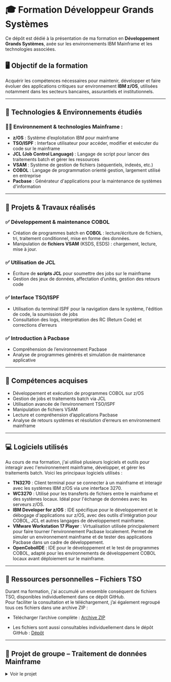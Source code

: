# 🎓 Formation Développeur Grands Systèmes

Ce dépôt est dédié à la présentation de ma formation en **Développement Grands Systèmes**, axée sur les environnements IBM Mainframe et les technologies associées.

## 🖥️ Objectif de la formation

Acquérir les compétences nécessaires pour maintenir, développer et faire évoluer des applications critiques sur environnement **IBM z/OS**, utilisées notamment dans les secteurs bancaires, assurantiels et institutionnels.

---

## 🧰 Technologies & Environnements étudiés

### 🧑‍💻 Environnement & technologies Mainframe :
- **z/OS** : Système d’exploitation IBM pour mainframe
- **TSO/ISPF** : Interface utilisateur pour accéder, modifier et exécuter du code sur le mainframe
- **JCL (Job Control Language)** : Langage de script pour lancer des traitements batch et gérer les ressources
- **VSAM** : Système de gestion de fichiers (séquentiels, indexés, etc.)
- **COBOL** : Langage de programmation orienté gestion, largement utilisé en entreprise
- **Pacbase** : Générateur d'applications pour la maintenance de systèmes d'information

---

## 🔧 Projets & Travaux réalisés

### ✅ Développement & maintenance COBOL
- Création de programmes batch en **COBOL** : lecture/écriture de fichiers, tri, traitement conditionnel, mise en forme des données.
- Manipulation de **fichiers VSAM** (KSDS, ESDS) : chargement, lecture, mise à jour.

### ✅ Utilisation de JCL
- Écriture de **scripts JCL** pour soumettre des jobs sur le mainframe
- Gestion des jeux de données, affectation d’unités, gestion des retours code

### ✅ Interface TSO/ISPF
- Utilisation du terminal ISPF pour la navigation dans le système, l'édition de code, la soumission de jobs
- Consultation des logs, interprétation des RC (Return Code) et corrections d’erreurs

### ✅ Introduction à Pacbase
- Compréhension de l’environnement Pacbase
- Analyse de programmes générés et simulation de maintenance applicative

---

## 📌 Compétences acquises

- Développement et exécution de programmes COBOL sur z/OS
- Gestion de jobs et traitements batch via JCL
- Utilisation avancée de l’environnement TSO/ISPF
- Manipulation de fichiers VSAM
- Lecture et compréhension d’applications Pacbase
- Analyse de retours systèmes et résolution d’erreurs en environnement mainframe

---

## 💻 Logiciels utilisés

Au cours de ma formation, j'ai utilisé plusieurs logiciels et outils pour interagir avec l'environnement mainframe, développer, et gérer les traitements batch. Voici les principaux logiciels utilisés :

- **TN3270** : Client terminal pour se connecter à un mainframe et interagir avec les systèmes IBM z/OS via une interface 3270.
- **WC3270** : Utilisé pour les transferts de fichiers entre le mainframe et des systèmes locaux. Idéal pour l'échange de données avec les serveurs z/OS.
- **IBM Developer for z/OS** : IDE spécifique pour le développement et le débogage d'applications sur z/OS, avec des outils d'intégration pour COBOL, JCL et autres langages de développement mainframe.
- **VMware Workstation 17 Player** : Virtualisation utilisée principalement pour faire tourner l'environnement Pacbase localement. Permet de simuler un environnement mainframe et de tester des applications Pacbase dans un cadre de développement.
- **OpenCobolIDE** : IDE pour le développement et le test de programmes COBOL, adapté pour les environnements de développement COBOL locaux avant déploiement sur le mainframe.

---

## 📂 Ressources personnelles – Fichiers TSO

Durant ma formation, j'ai accumulé un ensemble conséquent de fichiers TSO, disponibles individuellement dans ce dépôt GitHub.  
Pour faciliter la consultation et le téléchargement, j’ai également regroupé tous ces fichiers dans une archive ZIP :

- Télécharger l’archive complète : [Archive ZIP](https://github.com/AlexerV/ajc_formation/blob/main/TSO/API7/TSO_FILE.zip)

- Les fichiers sont aussi consultables individuellement dans le dépôt GitHub : [Dépôt](https://github.com/AlexerV/ajc_formation/tree/main/TSO/API7)

---
## 📁 Projet de groupe – Traitement de données Mainframe
<details>
<summary>Voir le projet</summary>

Dans le cadre de ma formation, j'ai participé à un projet de groupe simulant une mission pour l'entreprise fictive **AJCFRAME**, spécialisée dans la vente de produits technologiques.  
L'objectif du projet était de concevoir des traitements batch **COBOL**, automatiser l'import de données issues de fichiers externes, générer des factures à partir de commandes clients, et développer une interface utilisateur transactionnelle via **CICS**.

🔗 **Dépôt GitHub** : [ajc_project](https://github.com/AlexerV/ajc_project)

### 🧑‍💻 Ma contribution principale (Partie 2 – Intégration des ventes étrangères) :
- Développement du traitement **COBOL** pour lire et traiter les ventes issues des fichiers :
  - `PROJET.VENTESEU.DATA` (Europe)
  - `PROJET.VENTESAS.DATA` (Asie)
- Formatage et insertion des données dans la **base de données DB2**
- Calcul et mise à jour automatique du **chiffre d'affaires** pour chaque client
- Écriture et tests des **JCL** associés aux traitements batch
- Vérification des retours code et débogage via **TSO/ISPF**

Ce projet m’a permis d'approfondir mes compétences sur les traitements de fichiers séquentiels, l'intégration en base DB2, et l’automatisation de tâches sur un environnement **mainframe z/OS**.
</details>
